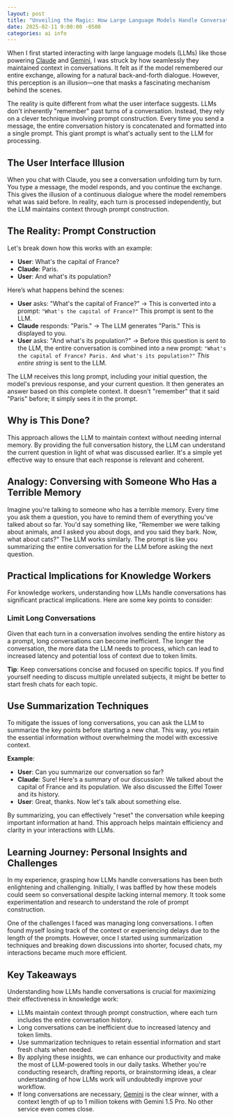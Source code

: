 ```yaml
---
layout: post
title: "Unveiling the Magic: How Large Language Models Handle Conversations"
date: 2025-02-11 9:00:00 -0500
categories: ai info
---
```


When I first started interacting with large language models (LLMs) like those powering <a href="https://claude.ai/" target="_blank" rel="noopener noreferrer">Claude</a> and <a href="https://gemini.google.com/app" target="_blank" rel="noopener noreferrer">Gemini</a>, I was struck by how seamlessly they maintained context in conversations. It felt as if the model remembered our entire exchange, allowing for a natural back-and-forth dialogue. However, this perception is an illusion—one that masks a fascinating mechanism behind the scenes.

The reality is quite different from what the user interface suggests. LLMs don't inherently "remember" past turns of a conversation. Instead, they rely on a clever technique involving prompt construction. Every time you send a message, the entire conversation history is concatenated and formatted into a single prompt. This giant prompt is what's actually sent to the LLM for processing.

## The User Interface Illusion

When you chat with Claude, you see a conversation unfolding turn by turn. You type a message, the model responds, and you continue the exchange. This gives the illusion of a continuous dialogue where the model remembers what was said before. In reality, each turn is processed independently, but the LLM maintains context through prompt construction.

## The Reality: Prompt Construction

Let's break down how this works with an example:

- **User**: What's the capital of France?
- **Claude**: Paris.
- **User**: And what's its population?

Here’s what happens behind the scenes:

- **User** asks: "What's the capital of France?" -> This is converted into a prompt: `"What's the capital of France?"` This prompt is sent to the LLM.
- **Claude** responds: "Paris." -> The LLM generates "Paris." This is displayed to you.
- **User** asks: "And what's its population?" -> Before this question is sent to the LLM, the entire conversation is combined into a new prompt: `"What's the capital of France? Paris. And what's its population?"` *This entire string* is sent to the LLM.

The LLM receives this long prompt, including your initial question, the model's previous response, and your current question. It then generates an answer based on this complete context. It doesn't "remember" that it said "Paris" before; it simply sees it in the prompt.

## Why is This Done?

This approach allows the LLM to maintain context without needing internal memory. By providing the full conversation history, the LLM can understand the current question in light of what was discussed earlier. It's a simple yet effective way to ensure that each response is relevant and coherent.

## Analogy: Conversing with Someone Who Has a Terrible Memory

Imagine you're talking to someone who has a terrible memory. Every time you ask them a question, you have to remind them of everything you've talked about so far. You'd say something like, "Remember we were talking about animals, and I asked you about dogs, and you said they bark. Now, what about cats?" The LLM works similarly. The prompt is like you summarizing the entire conversation for the LLM before asking the next question.

## Practical Implications for Knowledge Workers

For knowledge workers, understanding how LLMs handle conversations has significant practical implications. Here are some key points to consider:

### Limit Long Conversations

Given that each turn in a conversation involves sending the entire history as a prompt, long conversations can become inefficient. The longer the conversation, the more data the LLM needs to process, which can lead to increased latency and potential loss of context due to token limits.

**Tip**: Keep conversations concise and focused on specific topics. If you find yourself needing to discuss multiple unrelated subjects, it might be better to start fresh chats for each topic.

## Use Summarization Techniques

To mitigate the issues of long conversations, you can ask the LLM to summarize the key points before starting a new chat. This way, you retain the essential information without overwhelming the model with excessive context.

**Example**:

- **User**: Can you summarize our conversation so far?
- **Claude**: Sure! Here's a summary of our discussion: We talked about the capital of France and its population. We also discussed the Eiffel Tower and its history.
- **User**: Great, thanks. Now let's talk about something else.

By summarizing, you can effectively "reset" the conversation while keeping important information at hand. This approach helps maintain efficiency and clarity in your interactions with LLMs.

## Learning Journey: Personal Insights and Challenges

In my experience, grasping how LLMs handle conversations has been both enlightening and challenging. Initially, I was baffled by how these models could seem so conversational despite lacking internal memory. It took some experimentation and research to understand the role of prompt construction.

One of the challenges I faced was managing long conversations. I often found myself losing track of the context or experiencing delays due to the length of the prompts. However, once I started using summarization techniques and breaking down discussions into shorter, focused chats, my interactions became much more efficient.

## Key Takeaways

Understanding how LLMs handle conversations is crucial for maximizing their effectiveness in knowledge work:

- LLMs maintain context through prompt construction, where each turn includes the entire conversation history.
- Long conversations can be inefficient due to increased latency and token limits.
- Use summarization techniques to retain essential information and start fresh chats when needed.
- By applying these insights, we can enhance our productivity and make the most of LLM-powered tools in our daily tasks. Whether you're conducting research, drafting reports, or brainstorming ideas, a clear understanding of how LLMs work will undoubtedly improve your workflow.
- If long conversations are necessary, <a href="https://gemini.google.com/app" target="_blank" rel="noopener noreferrer">Gemini</a> is the clear winner, with a context length of up to 1 million tokens with Gemini 1.5 Pro. No other service even comes close.
